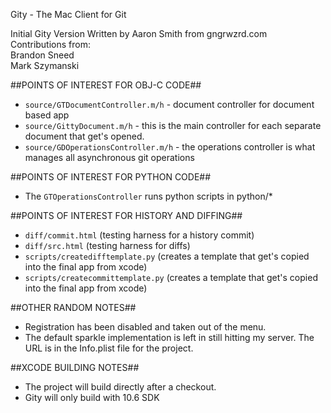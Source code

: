 Gity - The Mac Client for Git

Initial Gity Version Written by Aaron Smith from gngrwzrd.com  
Contributions from:  
Brandon Sneed  
Mark Szymanski  

##POINTS OF INTEREST FOR OBJ-C CODE##
- `source/GTDocumentController.m/h` - document controller for document based app
- `source/GittyDocument.m/h` - this is the main controller for each separate document that get's opened.
- `source/GDOperationsController.m/h` - the operations controller is what manages all asynchronous git operations

##POINTS OF INTEREST FOR PYTHON CODE##
- The `GTOperationsController` runs python scripts in python/*

##POINTS OF INTEREST FOR HISTORY AND DIFFING##
- `diff/commit.html` (testing harness for a history commit)
- `diff/src.html` (testing harness for diffs)
- `scripts/createdifftemplate.py` (creates a template that get's copied into the final app from xcode)
- `scripts/createcommittemplate.py` (creates a template that get's copied into the final app from xcode)

##OTHER RANDOM NOTES##
- Registration has been disabled and taken out of the menu.
- The default sparkle implementation is left in still hitting my server. The URL is in the Info.plist file for the project.

##XCODE BUILDING NOTES##
- The project will build directly after a checkout.
- Gity will only build with 10.6 SDK

[email]: mailto:aaron@macendeavor.com